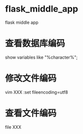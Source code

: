 # flask_middle_app
flask middle app

# 查看数据库编码
show variables like "%character%";

# 修改文件编码
vim XXX
:set fileencoding=utf8

# 查看文件编码
file XXX

